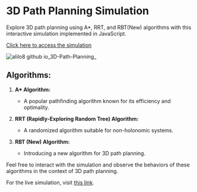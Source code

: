 # 3D Path Planning Simulation

Explore 3D path planning using A*, RRT, and RBT(New) algorithms with this interactive simulation implemented in JavaScript.

[Click here to access the simulation](https://alilo8.github.io/3D-Path-Planning/)

![alilo8 github io_3D-Path-Planning_](https://github.com/Alilo8/3D-Path-Planning/assets/91802177/c0a6e996-0e9a-49fb-8564-fdc99020be18)

## Algorithms:

1. **A\* Algorithm:**
   - A popular pathfinding algorithm known for its efficiency and optimality.

2. **RRT (Rapidly-Exploring Random Tree) Algorithm:**
   - A randomized algorithm suitable for non-holonomic systems.

3. **RBT (New) Algorithm:**
   - Introducing a new algorithm for 3D path planning.

Feel free to interact with the simulation and observe the behaviors of these algorithms in the context of 3D path planning.

For the live simulation, visit [this link](https://alilo8.github.io/3D-Path-Planning/).
